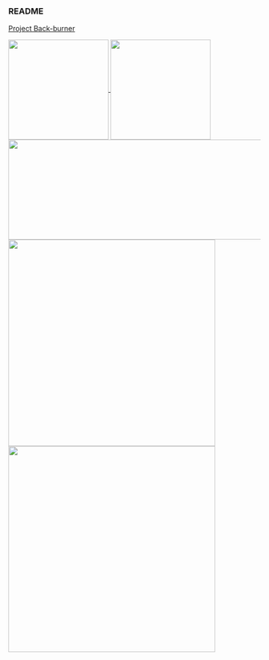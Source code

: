 ### README

[Project Back-burner](https://jarnachao09.notion.site/jarnachao09/Project-Back-burner-665f27ae5ce644379da7a0da0e4a30a5)

<a href="https://github.com/anuraghazra/github-readme-stats">
  <img height=200 align="center" src="https://github-readme-stats.vercel.app/api?username=jarnachao09&theme=radical&rank_icon=github" />
</a>
<a href="https://github.com/anuraghazra/convoychat">
  <img height=200 align="center" src="https://github-readme-stats.vercel.app/api/top-langs/?username=jarnachao09&hide=html,cmake,Jupyter%20Notebook,Tex&theme=radical&layout=compact" />
</a>

<a href="https://github.com/JarnaChao09/Koffect">
  <img height=200 width=826 align="center" src="https://github-readme-stats.vercel.app/api/pin/?username=jarnachao09&theme=radical&repo=Koffect" />
</a>
<br/>
<a href="https://github.com/JarnaChao09/Kotrix">
  <img width=412.5 align="center" src="https://github-readme-stats.vercel.app/api/pin/?username=jarnachao09&theme=radical&repo=Kotrix" />
</a>
<a href="https://github.com/JarnaChao09/Regex.kt">
  <img width=412.5 align="center" src="https://github-readme-stats.vercel.app/api/pin/?username=jarnachao09&theme=radical&repo=Regex.kt" />
</a>

